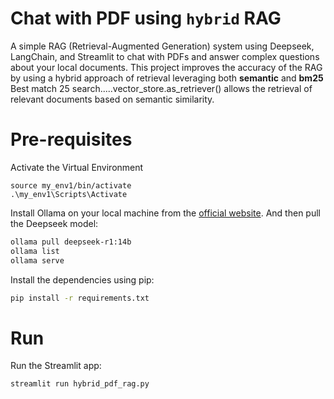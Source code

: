# Chat with PDF using `hybrid` RAG
A simple RAG (Retrieval-Augmented Generation) system using Deepseek, LangChain, and Streamlit to chat with PDFs and answer complex questions about your local documents. This project improves the accuracy of the RAG by using a hybrid approach of retrieval leveraging both **semantic** and **bm25** Best match 25 search.....vector_store.as_retriever() allows the retrieval of relevant documents based on semantic similarity.


# Pre-requisites

Activate the Virtual Environment
```
source my_env1/bin/activate
.\my_env1\Scripts\Activate

```

Install Ollama on your local machine from the [official website](https://ollama.com/). And then pull the Deepseek model:

```bash
ollama pull deepseek-r1:14b
ollama list
ollama serve
```

Install the dependencies using pip:

```bash
pip install -r requirements.txt
```

# Run
Run the Streamlit app:

```bash
streamlit run hybrid_pdf_rag.py
```
